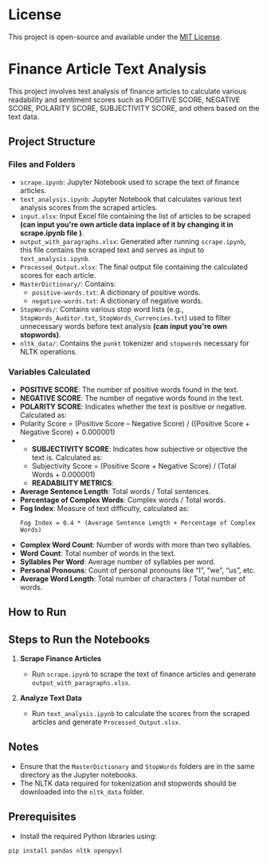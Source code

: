 # License

This project is open-source and available under the [MIT License](LICENSE).

# Finance Article Text Analysis

This project involves text analysis of finance articles to calculate various readability and sentiment scores such as POSITIVE SCORE, NEGATIVE SCORE, POLARITY SCORE, SUBJECTIVITY SCORE, and others based on the text data.

## Project Structure

### Files and Folders
- `scrape.ipynb`: Jupyter Notebook used to scrape the text of finance articles.
- `text_analysis.ipynb`: Jupyter Notebook that calculates various text analysis scores from the scraped articles.
- `input.xlsx`: Input Excel file containing the list of articles to be scraped **(can input you're own article data inplace of it by changing it in scrape.ipynb file )**.
- `output_with_paragraphs.xlsx`: Generated after running `scrape.ipynb`, this file contains the scraped text and serves as input to `text_analysis.ipynb`.
- `Processed_Output.xlsx`: The final output file containing the calculated scores for each article.
- `MasterDictionary/`: Contains:
  - `positive-words.txt`: A dictionary of positive words.
  - `negative-words.txt`: A dictionary of negative words.
- `StopWords/`: Contains various stop word lists (e.g., `StopWords_Auditor.txt`, `StopWords_Currencies.txt`) used to filter unnecessary words before text analysis **(can input you're own stopwords)**.
- `nltk_data/`: Contains the `punkt` tokenizer and `stopwords` necessary for NLTK operations.

### Variables Calculated
- **POSITIVE SCORE**: The number of positive words found in the text.
- **NEGATIVE SCORE**: The number of negative words found in the text.
- **POLARITY SCORE**: Indicates whether the text is positive or negative. Calculated as:
- Polarity Score = (Positive Score – Negative Score) / ((Positive Score + Negative Score) + 0.000001)
- - **SUBJECTIVITY SCORE**: Indicates how subjective or objective the text is. Calculated as:
  - Subjectivity Score = (Positive Score + Negative Score) / (Total Words + 0.000001)
  - **READABILITY METRICS**:
- **Average Sentence Length**: Total words / Total sentences.
- **Percentage of Complex Words**: Complex words / Total words.
- **Fog Index**: Measure of text difficulty, calculated as:
  ```
  Fog Index = 0.4 * (Average Sentence Length + Percentage of Complex Words)
  ```
- **Complex Word Count**: Number of words with more than two syllables.
- **Word Count**: Total number of words in the text.
- **Syllables Per Word**: Average number of syllables per word.
- **Personal Pronouns**: Count of personal pronouns like “I”, “we”, “us”, etc.
- **Average Word Length**: Total number of characters / Total number of words.

## How to Run
## Steps to Run the Notebooks

1. **Scrape Finance Articles**
   - Run `scrape.ipynb` to scrape the text of finance articles and generate `output_with_paragraphs.xlsx`.

2. **Analyze Text Data**
   - Run `text_analysis.ipynb` to calculate the scores from the scraped articles and generate `Processed_Output.xlsx`.

## Notes
- Ensure that the `MasterDictionary` and `StopWords` folders are in the same directory as the Jupyter notebooks.
- The NLTK data required for tokenization and stopwords should be downloaded into the `nltk_data` folder.

## Prerequisites
- Install the required Python libraries using:
```bash
pip install pandas nltk openpyxl



